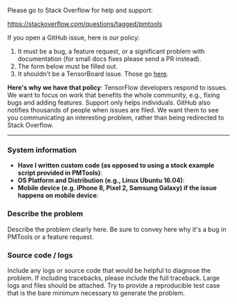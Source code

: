 Please go to Stack Overflow for help and support:

https://stackoverflow.com/questions/tagged/pmtools

If you open a GitHub issue, here is our policy:

1. It must be a bug, a feature request, or a significant problem with documentation (for small docs fixes please send a PR instead).
2. The form below must be filled out.
3. It shouldn't be a TensorBoard issue. Those go [here](https://github.com/pbalan/pmtools/issues).

**Here's why we have that policy**: TensorFlow developers respond to issues. We want to focus on work that benefits the whole community, e.g., fixing bugs and adding features. Support only helps individuals. GitHub also notifies thousands of people when issues are filed. We want them to see you communicating an interesting problem, rather than being redirected to Stack Overflow.

------------------------

### System information
- **Have I written custom code (as opposed to using a stock example script provided in PMTools)**:
- **OS Platform and Distribution (e.g., Linux Ubuntu 16.04)**:
- **Mobile device (e.g. iPhone 8, Pixel 2, Samsung Galaxy) if the issue happens on mobile device**:

### Describe the problem
Describe the problem clearly here. Be sure to convey here why it's a bug in PMTools or a feature request.

### Source code / logs
Include any logs or source code that would be helpful to diagnose the problem. If including tracebacks, please include the full traceback. Large logs and files should be attached. Try to provide a reproducible test case that is the bare minimum necessary to generate the problem.
